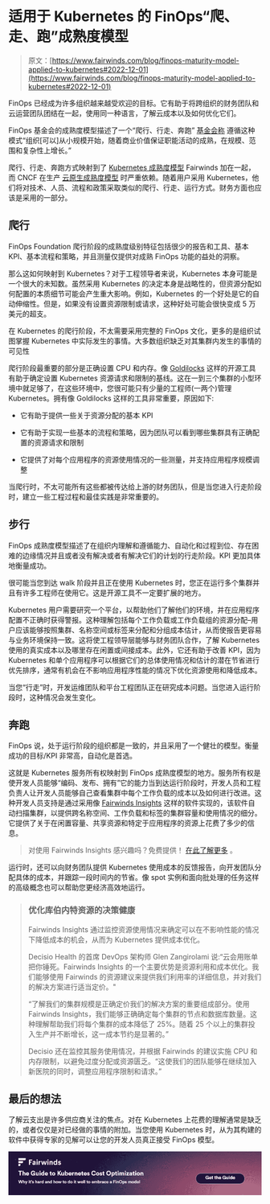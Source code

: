 # 适用于 Kubernetes 的 FinOps“爬、走、跑”成熟度模型

> 原文：[https://www.fairwinds.com/blog/finops-maturity-model-applied-to-kubernetes#2022-12-01](https://www.fairwinds.com/blog/finops-maturity-model-applied-to-kubernetes#2022-12-01)

 FinOps 已经成为许多组织越来越受欢迎的目标。它有助于将跨组织的财务团队和云运营团队团结在一起，使用同一种语言，了解云成本以及如何优化它们。

FinOps 基金会的成熟度模型描述了一个“爬行、行走、奔跑” [基金会称](https://www.finops.org/framework/maturity-model/) 遵循这种模式“组织[可以]从小规模开始，随着商业价值保证职能活动的成熟，在规模、范围和复杂性上增长。”

爬行、行走、奔跑方式映射到了 [Kubernetes 成熟度模型](https://www.fairwinds.com/kubernetes-maturity-model) Fairwinds 加在一起，而 CNCF 在生产 [云原生成熟度模型](https://github.com/cncf/cartografos/blob/main/reference/prologue.md) 时严重依赖。随着用户采用 Kubernetes，他们将对技术、人员、流程和政策采取类似的爬行、行走、运行方式。财务方面也应该是采用的一部分。

## 爬行

FinOps Foundation 爬行阶段的成熟度级别特征包括很少的报告和工具、基本 KPI、基本流程和策略，并且测量仅提供对成熟 FinOps 功能的益处的洞察。

那么这如何映射到 Kubernetes？对于工程领导者来说，Kubernetes 本身可能是一个很大的未知数。虽然采用 Kubernetes 的决定本身是战略性的，但资源分配如何配置的本质细节可能会产生重大影响。例如，Kubernetes 的一个好处是它的自动伸缩性。但是，如果没有设置资源限制或请求，这种好处可能会很快变成 5 万美元的超支。

在 Kubernetes 的爬行阶段，不太需要采用完整的 FinOps 文化，更多的是组织试图掌握 Kubernetes 中实际发生的事情。大多数组织缺乏对其集群内发生的事情的可见性

爬行阶段最重要的部分是正确设置 CPU 和内存。像 [Goldilocks](https://goldilocks.docs.fairwinds.com/) 这样的开源工具有助于确定设置 Kubernetes 资源请求和限制的基线。这在一到三个集群的小型环境中就足够了，在这些环境中，您很可能只有少量的工程师(一两个)管理 Kubernetes。拥有像 Goldilocks 这样的工具非常重要，原因如下:

*   它有助于提供一些关于资源分配的基本 KPI

*   它有助于实现一些基本的流程和策略，因为团队可以看到哪些集群具有正确配置的资源请求和限制

*   它提供了对每个应用程序的资源使用情况的一些测量，并支持应用程序规模调整

当爬行时，不太可能所有这些都被传达给上游的财务团队，但是当您进入行走阶段时，建立一些工程过程和最佳实践是非常重要的。

## 步行

FinOps 成熟度模型描述了在组织内理解和遵循能力、自动化和过程到位、存在困难的边缘情况并且或者没有解决或者有解决它们的计划的行走阶段。KPI 更加具体地衡量成功。

很可能当您到达 walk 阶段并且正在使用 Kubernetes 时，您正在运行多个集群并且有许多工程师在使用它。这是开源工具不一定要扩展的地方。

Kubernetes 用户需要研究一个平台，以帮助他们了解他们的环境，并在应用程序配置不正确时获得警报。这种理解包括每个工作负载或工作负载组的资源分配–用户应该能够按照集群、名称空间或标签来分配和分组成本估计，从而使报告更容易与业务环境保持一致。这将使工程领导层能够与财务团队合作，了解 Kubernetes 使用的真实成本以及哪里存在闲置或间接成本。此外，它还有助于改善 KPI，因为 Kubernetes 和单个应用程序可以根据它们的总体使用情况和估计的潜在节省进行优先排序，通常有机会在不影响应用程序性能的情况下优化资源使用和降低成本。

当您“行走”时，开发运维团队和平台工程团队正在研究成本问题。当您进入运行阶段时，这种情况会发生变化。

## 奔跑

FinOps 说，处于运行阶段的组织都是一致的，并且采用了一个健壮的模型。衡量成功的目标/KPI 非常高，自动化是首选。

这就是 Kubernetes 服务所有权映射到 FinOps 成熟度模型的地方。服务所有权是使开发人员能够“编码、发布、拥有”它的能力当到达运行阶段时，开发人员和工程负责人让开发人员能够自己查看集群中每个工作负载的成本以及如何进行改进。这种开发人员支持是通过采用像 [Fairwinds Insights](http://fairwinds.com/insights) 这样的软件实现的，该软件自动扫描集群，以提供跨名称空间、工作负载和标签的集群容量和使用情况的细分。它提供了关于在闲置容量、共享资源和特定于应用程序的资源上花费了多少的信息。

> 对使用 Fairwinds Insights 感兴趣吗？免费提供！ [在此了解更多](https://www.fairwinds.com/coming-soon) 。

运行时，还可以向财务团队提供 Kubernetes 使用成本的反馈报告，向开发团队分配具体的成本，并跟踪一段时间内的节省。像 spot 实例和面向批处理的任务这样的高级概念也可以帮助您更经济高效地运行。

> ### 优化库伯内特资源的决策健康
> 
> Fairwinds Insights 通过监控资源使用情况来确定可以在不影响性能的情况下降低成本的机会，从而为 Kubernetes 提供成本优化。
> 
> Decisio Health 的首席 DevOps 架构师 Glen Zangirolami 说:“云会用账单把你锤死。Fairwinds Insights 的一个主要优势是资源利用和成本优化。我们能够使用 Fairwinds 的资源建议来提供我们利用率的详细信息，并对我们的解决方案进行适当定价。"
> 
> “了解我们的集群规模是正确定价我们的解决方案的重要组成部分。使用 Fairwinds Insights，我们能够正确确定每个集群的节点和数据库数量。这种理解帮助我们将每个集群的成本降低了 25%。随着 25 个以上的集群投入生产并不断增长，这一成本节约是显著的。”
> 
> Decisio 还在监控其服务使用情况，并根据 Fairwinds 的建议实施 CPU 和内存限制，以避免过度分配或资源匮乏。“这使我们的团队能够在继续加入新医院的同时，调整应用程序限制和请求。”

## 最后的想法

了解云支出是许多供应商关注的焦点。对在 Kubernetes 上花费的理解通常是缺乏的，或者仅仅是对已经做的事情的附加。当您使用 Kubernetes 时，从为其构建的软件中获得专家的见解可以让您的开发人员真正接受 FinOps 模型。

[![The Guide to Kubernetes Cost Optimization: Why it's hard and how to do it well to embrace a FinOps model](img/c4a50e63ed5a9cc61e1fd81724696a57.png)](https://cta-redirect.hubspot.com/cta/redirect/2184645/83c995e8-6ab0-47b8-92f2-e5cddc242a55)